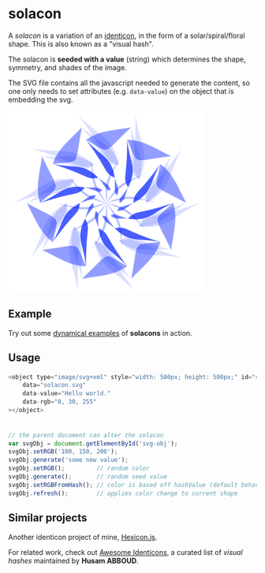 # solacon

A *solacon* is a variation of an [identicon](https://en.wikipedia.org/wiki/Identicon), in the form of a solar/spiral/floral shape.
This is also known as a "visual hash".

The solacon is **seeded with a value** (string) which determines the shape, symmetry, and shades of the image.

The SVG file contains all the javascript needed to generate the content, so one only needs to set attributes (e.g. `data-value`) on the object
that is embedding the svg.

![Solacon.svg](Solacon.svg.png "Solacon.svg")

## Example

Try out some [dynamical examples](https://naknomum.github.io/solacon-example/) of **solacons** in action.


## Usage

```javascript
<object type="image/svg+xml" style="width: 500px; height: 500px;" id="svg-obj"
	data="solacon.svg"
	data-value="Hello world."
	data-rgb="0, 30, 255"
></object>


// the parent document can alter the solacon
var svgObj = document.getElementById('svg-obj');
svgObj.setRGB('100, 150, 200');
svgObj.generate('some new value');
svgObj.setRGB();         // random color
svgObj.generate();       // random seed value
svgObj.setRGBFromHash(); // color is based off hashValue (default behavior)
svgObj.refresh();        // applies color change to current shape
```

## Similar projects

Another identicon project of mine, [Hexicon.js](https://github.com/naknomum/hexicon).

For related work, check out [Awesome Identicons](https://github.com/drhus/awesome-identicons), a curated list of _visual hashes_ maintained by **Husam ABBOUD**.


